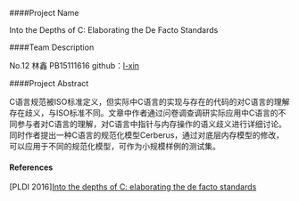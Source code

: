 ####Project Name

Into the Depths of C: Elaborating the De Facto Standards

####Team Description

No.12	林鑫	PB15111616		github：[l-xin](https://github.com/l-xin/2018s-final-projects)

####Project Abstract

​	C语言规范被ISO标准定义，但实际中C语言的实现与存在的代码的对C语言的理解存在歧义，与ISO标准不同。文章中作者通过问卷调查调研实际应用中C语言的不同参与者对C语言的理解，对C语言中指针与内存操作的语义歧义进行详细讨论。同时作者提出一种C语言的规范化模型Cerberus，通过对底层内存模型的修改，可以应用于不同的规范化模型，可作为小规模样例的测试集。

#### References

\[PLDI 2016\][Into the depths of C: elaborating the de facto standards](https://dl.acm.org/citation.cfm?id=2908081)